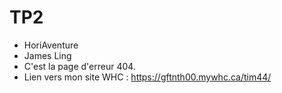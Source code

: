 # TP2

- HoriAventure
- James Ling
- C'est la page d'erreur 404.
- Lien vers mon site WHC : https://gftnth00.mywhc.ca/tim44/
